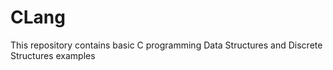 # CLang

This repository contains basic C programming Data Structures and Discrete Structures examples
